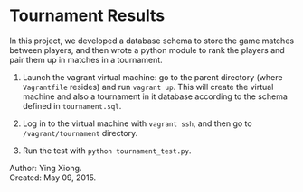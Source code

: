 Tournament Results
==================

In this project, we developed a database schema to store the game matches
between players, and then wrote a python module to rank the players and pair
them up in matches in a tournament.

1. Launch the vagrant virtual machine: go to the parent directory (where
   `Vagrantfile` resides) and run `vagrant up`. This will create the virtual
   machine and also a tournament in it database according to the schema defined
   in `tournament.sql`.

2. Log in to the virtual machine with `vagrant ssh`, and then go to
   `/vagrant/tournament` directory.

3. Run the test with `python tournament_test.py`.


Author: Ying Xiong.  
Created: May 09, 2015.
